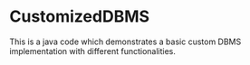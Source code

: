 # CustomizedDBMS
This is a java code which demonstrates a basic custom DBMS implementation with different functionalities.

